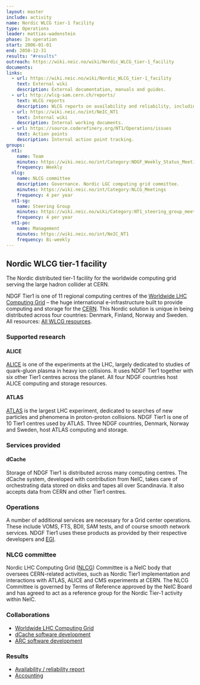 ```yaml
---
layout: master
include: activity
name: Nordic WLCG tier-1 facility
type: Operations
leader: mattias-wadenstein
phase: In operation
start: 2006-01-01
end: 2050-12-31
results: "#results"
outreach: https://wiki.neic.no/wiki/Nordic_WLCG_tier-1_facility
documents:
links:
  - url: https://wiki.neic.no/wiki/Nordic_WLCG_tier-1_facility
    text: External wiki
    description: External documentation, manuals and guides.
  - url: http://wlcg-sam.cern.ch/reports/
    text: WLCG reports
    description: WLCG reports on availability and reliability, including NDGF-T1
  - url: https://wiki.neic.no/int/NeIC_NT1
    text: Internal wiki
    description: Internal working documents.
  - url: https://source.coderefinery.org/NT1/Operations/issues
    text: Action points
    description: Internal action point tracking.
groups:
  nt1:
    name: Team
    minutes: https://wiki.neic.no/int/Category:NDGF_Weekly_Status_Meetings
    frequency: Weekly
  nlcg:
    name: NLCG committee
    description: Governance. Nordic LGC computing grid committee.
    minutes: https://wiki.neic.no/int/Category:NLCG_Meetings
    frequency: 4 per year
  nt1-sg:
    name: Steering Group
    minutes: https://wiki.neic.no/wiki/Category:NT1_steering_group_meetings
    frequency: 4 per year
  nt1-po:
    name: Management
    minutes: https://wiki.neic.no/int/NeIC_NT1
    frequency: Bi-weekly
---
```


## Nordic WLCG tier-1 facility

The Nordic distributed tier-1 facility for the worldwide computing grid serving
the large hadron collider at CERN.

NDGF Tier1 is one of 11 regional computing centres of the [Worldwide LHC
Computing Grid](http://wlcg.web.cern.ch/)  – the huge international
e-infrastructure built to provide  computing and storage for the
[CERN](http://home.web.cern.ch/). This Nordic solution is unique in  being
distributed across four countries: Denmark, Finland, Norway and  Sweden. All
resources: [All WLCG resources](http://wlcg-rebus.cern.ch/apps/pledges/resources/).

### Supported research

#### ALICE
[ALICE](http://aliceinfo.cern.ch/Public/Welcome.html) is one of the experiments
at the LHC, largely dedicated to studies  of quark-gluon plasma in heavy ion
collisions. It uses NDGF Tier1 together  with six other Tier1 centres across the
planet. All four NDGF countries  host ALICE computing and storage resources.

#### ATLAS
[ATLAS](http://atlas.web.cern.ch/Atlas/Collaboration/) is the largest LHC
experiment, dedicated to searches of new particles  and phenomena in
proton-proton collisions. NDGF Tier1 is one of 10 Tier1  centres used by ATLAS.
Three  NDGF countries, Denmark, Norway and Sweden,  host ATLAS computing and
storage.

### Services provided

#### dCache
Storage of NDGF Tier1 is distributed across many computing centres. The
dCache system, developed with contribution from NeIC, takes care of
orchestrating data stored on disks and tapes all over Scandinavia. It also
accepts data from CERN and other Tier1 centres.

### Operations
A number of additional services are necessary for a Grid center operations.
These include VOMS, FTS, BDII, SAM tests, and of course smooth network
services. NDGF Tier1 uses these products as provided by their respective
developers and [EGI](http://www.egi.eu/).  

### NLCG committee
Nordic LHC Computing Grid ([NLCG](https://wiki.neic.no/int/NLCG)) Committee is a NeIC body that oversees CERN-related activities, such as Nordic Tier1 implementation and interactions with ATLAS, ALICE and CMS experiments at CERN. The NLCG Committee is governed by Terms of Reference approved by the NeIC Board and has agreed to act as a reference group for the Nordic Tier-1 activity within NeIC.

### Collaborations
 * [Worldwide LHC Computing Grid](http://wlcg.web.cern.ch/)
 * [dCache software development](https://www.dcache.org)
 * [ARC software development](https://www.nordugrid.org)

### Results
 * [Availability / reliability report](http://argo.egi.eu/lavoisier/site_ar?granularity=monthly&report=Critical&site=NDGF-T1&accept=html)
 * [Accounting](https://accounting.egi.eu/egi/site/NDGF-T1/normelap_processors/)

